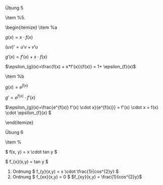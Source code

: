 Übung 5

\item %5.

\begin{itemize}
\item %a


$g(x)=x \cdot f(x)$

$(uv)'=u'v+v'u$

$g'(x) = f'(x) + x \cdot f(x)$

$\epsilon_{g}(x)=\frac{f(x) + x*f'(x)}{f(x)} = 1+ \epsilon_{f}(x)$

\item %b

$g(x)=e^{f(x)}$

$g'= e^{f(x)} \cdot f'(x)$

$\epsilon_{g}(x)=\frac{e^{f(x)} f'(x)  \cdot x}{e^{f(x)}} = f'(x)  \cdot x = f(x) \cdot \epsilon_{f}(x) $

\end{itemize}

Übung 6

\item %

$ f(x, y) = x \cdot tan y $

$ f_{x}(x,y) = tan y $
1. Ordnung $ f_{y}(x,y) = x \cdot \frac{1}{cos^{2}y} $
2. Ordnung $ f_{xx}(x,y) = 0 $
$f_{xy}(x,y) = \frac{1}{cos^{2}y}$


